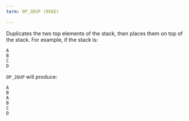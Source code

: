 ```yaml
---
term: OP_2DUP (0X6E)

---
```

Duplicates the two top elements of the stack, then places them on top of the stack. For example, if the stack is:

```text
A
B
C
D
```

`OP_2DUP` will produce:

```text
A
B
A
B
C
D
```